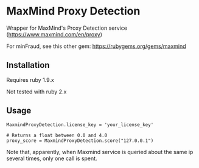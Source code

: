 # MaxMind Proxy Detection

Wrapper for MaxMind's Proxy Detection service (https://www.maxmind.com/en/proxy)

For minFraud, see this other gem: https://rubygems.org/gems/maxmind

## Installation

Requires ruby 1.9.x

Not tested with ruby 2.x

## Usage

    MaxmindProxyDetection.license_key = 'your_license_key'

    # Returns a float between 0.0 and 4.0
    proxy_score = MaxmindProxyDetection.score("127.0.0.1")

Note that, apparently, when Maxmind service is queried about the same ip several times, only one call is spent.
